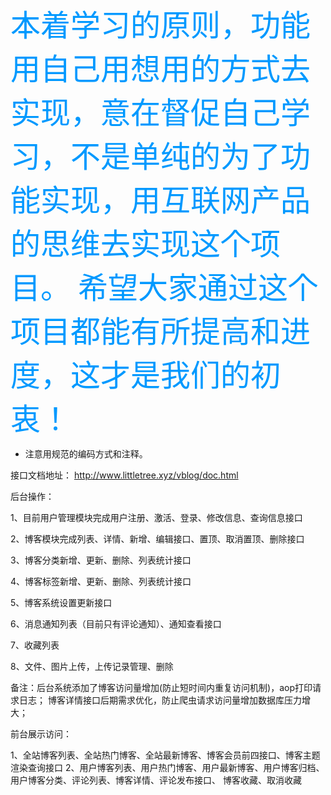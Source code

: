 
<font color=#0099ff size=7 face="黑体"> 本着学习的原则，功能用自己用想用的方式去实现，意在督促自己学习，不是单纯的为了功能实现，用互联网产品的思维去实现这个项目。
希望大家通过这个项目都能有所提高和进度，这才是我们的初衷！</font>


- 注意用规范的编码方式和注释。

接口文档地址：
http://www.littletree.xyz/vblog/doc.html

后台操作：

1、目前用户管理模块完成用户注册、激活、登录、修改信息、查询信息接口

2、博客模块完成列表、详情、新增、编辑接口、置顶、取消置顶、删除接口

3、博客分类新增、更新、删除、列表统计接口

4、博客标签新增、更新、删除、列表统计接口

5、博客系统设置更新接口

6、消息通知列表（目前只有评论通知）、通知查看接口

7、收藏列表

8、文件、图片上传，上传记录管理、删除


备注：后台系统添加了博客访问量增加(防止短时间内重复访问机制)，aop打印请求日志；
博客详情接口后期需求优化，防止爬虫请求访问量增加数据库压力增大；

前台展示访问：

1、全站博客列表、全站热门博客、全站最新博客、博客会员前四接口、博客主题渲染查询接口
2、用户博客列表、用户热门博客、用户最新博客、用户博客归档、用户博客分类、评论列表、博客详情、评论发布接口、
博客收藏、取消收藏